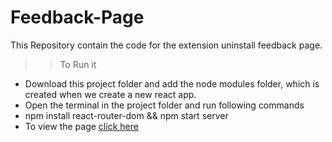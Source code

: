 # Feedback-Page
This Repository contain the code for the extension uninstall feedback page.
>> To Run it
  - Download this project folder and add the node modules folder, which is created when we create a new react app.
  - Open the terminal in the project folder and run following commands
  - npm install react-router-dom && npm start server
  - To view the page [click here](https://feedback-project-ec50c.web.app/)
